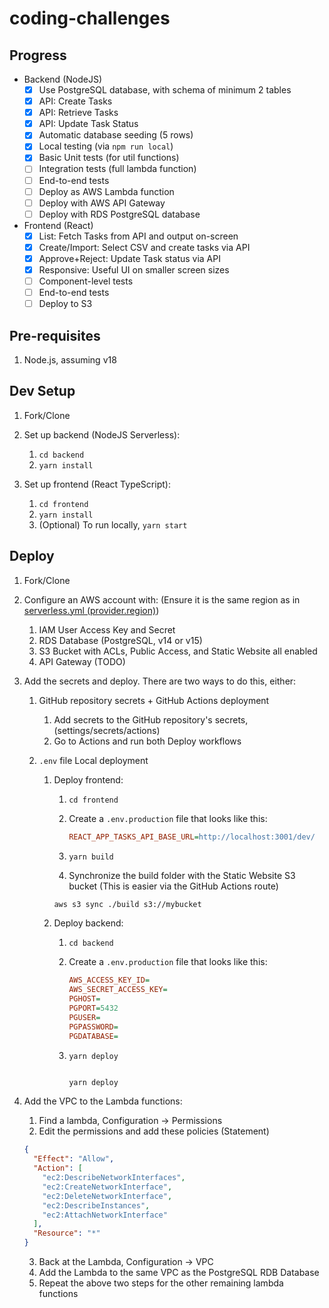 # coding-challenges

## Progress

- Backend (NodeJS)
  - [x] Use PostgreSQL database, with schema of minimum 2 tables
  - [x] API: Create Tasks
  - [x] API: Retrieve Tasks
  - [x] API: Update Task Status
  - [x] Automatic database seeding (5 rows)
  - [x] Local testing (via `npm run local`)
  - [x] Basic Unit tests (for util functions)
  - [ ] Integration tests (full lambda function)
  - [ ] End-to-end tests
  - [ ] Deploy as AWS Lambda function
  - [ ] Deploy with AWS API Gateway
  - [ ] Deploy with RDS PostgreSQL database
- Frontend (React)
  - [x] List: Fetch Tasks from API and output on-screen
  - [x] Create/Import: Select CSV and create tasks via API
  - [x] Approve+Reject: Update Task status via API
  - [x] Responsive: Useful UI on smaller screen sizes
  - [ ] Component-level tests
  - [ ] End-to-end tests
  - [ ] Deploy to S3

## Pre-requisites

1. Node.js, assuming v18

## Dev Setup

1.  Fork/Clone
2.  Set up backend (NodeJS Serverless):

    1.  `cd backend`
    2.  `yarn install`

3.  Set up frontend (React TypeScript):

    1.  `cd frontend`
    2.  `yarn install`
    3.  (Optional) To run locally, `yarn start`

## Deploy

1. Fork/Clone
2. Configure an AWS account with: (Ensure it is the same region as in [serverless.yml (provider.region)](serverless.yml))
   1. IAM User Access Key and Secret
   2. RDS Database (PostgreSQL, v14 or v15)
   3. S3 Bucket with ACLs, Public Access, and Static Website all enabled
   4. API Gateway (TODO)
3. Add the secrets and deploy. There are two ways to do this, either:

   1. GitHub repository secrets + GitHub Actions deployment
      1. Add secrets to the GitHub repository's secrets, (settings/secrets/actions)
      2. Go to Actions and run both Deploy workflows
   2. `.env` file Local deployment

      1. Deploy frontend:

         1. `cd frontend`
         2. Create a `.env.production` file that looks like this:

            ```ini
            REACT_APP_TASKS_API_BASE_URL=http://localhost:3001/dev/
            ```

         3. `yarn build`
         4. Synchronize the build folder with the Static Website S3 bucket (This is easier via the GitHub Actions route)

         ```sh
         aws s3 sync ./build s3://mybucket
         ```

      2. Deploy backend:

         1. `cd backend`
         2. Create a `.env.production` file that looks like this:

            ```ini
            AWS_ACCESS_KEY_ID=
            AWS_SECRET_ACCESS_KEY=
            PGHOST=
            PGPORT=5432
            PGUSER=
            PGPASSWORD=
            PGDATABASE=
            ```

         3. `yarn deploy`

            ```sh

            yarn deploy
            ```

4. Add the VPC to the Lambda functions:
   1. Find a lambda, Configuration -> Permissions
   2. Edit the permissions and add these policies (Statement)
   ```json
   {
     "Effect": "Allow",
     "Action": [
       "ec2:DescribeNetworkInterfaces",
       "ec2:CreateNetworkInterface",
       "ec2:DeleteNetworkInterface",
       "ec2:DescribeInstances",
       "ec2:AttachNetworkInterface"
     ],
     "Resource": "*"
   }
   ```
   3. Back at the Lambda, Configuration -> VPC
   4. Add the Lambda to the same VPC as the PostgreSQL RDB Database
   5. Repeat the above two steps for the other remaining lambda functions
